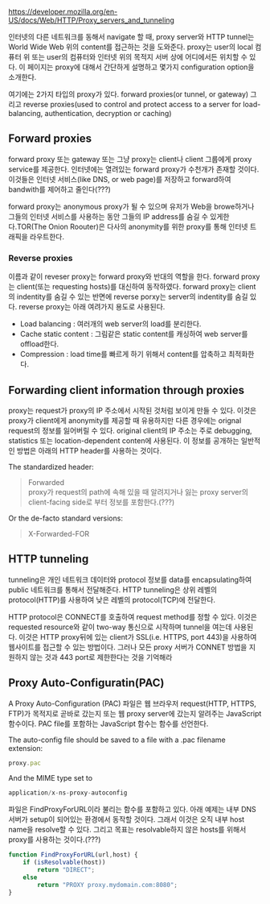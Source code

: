 https://developer.mozilla.org/en-US/docs/Web/HTTP/Proxy_servers_and_tunneling

인터넷의 다른 네트워크를 동해서 navigate 할 때, proxy server와 HTTP tunnel는 World Wide Web 위의 content를 접근하는 것을 도와준다. proxy는 user의 local 컴퓨터 위 또는 user의 컴퓨터와 인터넷 위의 목적지 서버 상에 어디에서든 위치할 수 있다. 이 페이지는 proxy에 대해서 간단하게 설명하고 몇가지 configuration option을 소개한다.

여기에는 2가지 타입의 proxy가 있다. forward proxies(or tunnel, or gateway) 그리고 reverse proxies(used to control and protect access to a server for load-balancing, authentication, decryption or caching)

## Forward proxies
forward proxy 또는 gateway 또는 그냥 proxy는 client나 client 그룹에게 proxy service를 제공한다. 인터넷에는 열려있는 forward proxy가 수천개가 존재할 것이다. 이것들은 인터넷 서비스(like DNS, or web page)를 저장하고 forward하여 bandwith를 제어하고 줄인다(???)

forward proxy는 anonymous proxy가 될 수 있으며 유저가 Web을 browe하거나 그들의 인터넷 서비스를 사용하는 동안 그들의 IP address를 숨길 수 있게한다.TOR(The Onion Roouter)은 다사의 anonymity를 위한 proxy를 통해 인터넷 트래픽을 라우트한다.

### Reverse proxies
이름과 같이 reveser proxy는 forward proxy와 반대의 역할을 한다. forward proxy는 client(또는 requesting hosts)를 대신하여 동작하였다. forward proxy는 client의 indentity를 숨길 수 있는 반면에 reverse porxy는 server의 indentity를 숨길 있다. reverse proxy는 아래 여려가지 용도로 사용된다.
- Load balancing : 여러개의 web server의 load를 분리한다.
- Cache static content : 그림같은 static content를 캐싱하여 web server를 offload한다.
- Compression : load time를 빠르게 하기 위해서 content를 압축하고 최적화한다.

## Forwarding client information through proxies
proxy는 request가 proxy의 IP 주소에서 시작된 것처럼 보이게 만들 수 있다. 이것은 proxy가 client에게 anonymity를 제공할 때 유용하지만 다른 경우에는 orignal request의 정보를 잃어버릴 수 있다. original client의 IP 주소는 주로 debugging, statistics 또는 location-dependent conten에 사용된다. 이 정보를 공개하는 일반적인 방법은 아래의 HTTP header를 사용하는 것이다.

The standardized header:

>Forwarded  
proxy가 request의 path에 속해 있을 때 알려지거나 잃는 proxy server의 client-facing side로 부터 정보를 포함한다.(???)

Or the de-facto standard versions:

>X-Forwarded-FOR

## HTTP tunneling
tunneling은 개인 네트워크 데이터와 protocol 정보를 data를 encapsulating하여 public 네트워크를 통해서 전달해준다. HTTP tunneling은 상위 레벨의 protocol(HTTP)를 사용하여 낮은 레벨의 protocol(TCP)에 전달한다.

HTTP protocol은 CONNECT를 호출하여 request method를 정할 수 있다. 이것은 requested resource와 같이 two-way 통신으로 시작하며 tunnel을 여는데 사용된다. 이것은 HTTP proxy뒤에 있는 client가 SSL(i.e. HTTPS, port 443)을 사용하여 웹사이트를 접근할 수 있는 방법이다. 그러나 모든 proxy 서버가 CONNET 방법을 지원하지 않는 것과 443 port로 제한한다는 것을 기억해라

## Proxy Auto-Configuratin(PAC)
A Proxy Auto-Configuration (PAC) 파일은 웹 브라우저 request(HTTP, HTTPS, FTP)가 목적지로 곧바로 갔는지 또는 웹 proxy server에 갔는지 알려주는 JavaScript 함수이다. PAC file를 포함하는 JavaScript 함수는 함수를 선언한다.

The auto-config file should be saved to a file with a .pac filename extension:
```js
proxy.pac
```
And the MIME type set to
```js
application/x-ns-proxy-autoconfig
```
파일은 FindProxyForURL이라 불리는 함수를 포함하고 있다. 아래 예제는 내부 DNS 서버가 setup이 되어있는 환경에서 동작할 것이다. 그래서 이것은 오직 내부 host name을 resolve할 수 있다. 그리고 목표는 resolvable하지 않은 hosts를 위해서 proxy를 사용하는 것이다.(???)
```js
function FindProxyForURL(url,host) {
    if (isResolvable(host))
        return "DIRECT";
    else
        return "PROXY proxy.mydomain.com:8080";
}
```
